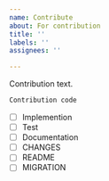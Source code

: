 ```yaml
---
name: Contribute
about: For contribution
title: ''
labels: ''
assignees: ''

---
```


Contribution text.

```java
Contribution code
```

- [ ] Implemention
- [ ] Test
- [ ] Documentation
- [ ] CHANGES
- [ ] README
- [ ] MIGRATION
